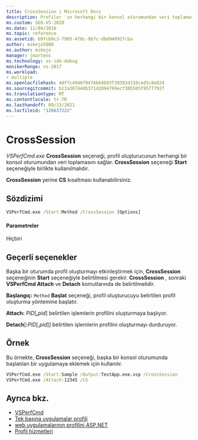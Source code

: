 ```yaml
---
title: CrossSession | Microsoft Docs
description: Profiler 'ın herhangi bir konsol oturumundan veri toplamasına izin vermek için VSPerfCmd.exe CrossSession seçeneğini nasıl kullanacağınızı öğrenin. Başlat seçeneğini de belirtmeniz gerekir.
ms.custom: SEO-VS-2020
ms.date: 11/04/2016
ms.topic: reference
ms.assetid: b9fcb9c3-7903-478c-9b7c-dbd94092fcba
author: mikejo5000
ms.author: mikejo
manager: jmartens
ms.technology: vs-ide-debug
monikerRange: vs-2017
ms.workload:
- multiple
ms.openlocfilehash: 4dffc4946f0476bb9b93f39392d310ced5c8e824
ms.sourcegitcommit: b12a38744db371d2894769ecf305585f9577792f
ms.translationtype: MT
ms.contentlocale: tr-TR
ms.lasthandoff: 09/13/2021
ms.locfileid: "126637222"
---
```

# <a name="crosssession"></a>CrossSession
*VSPerfCmd.exe* **CrossSession** seçeneği, profil oluşturucunun herhangi bir konsol oturumundan veri toplamasını sağlar. **CrossSession** seçeneği **Start** seçeneğiyle birlikte kullanılmalıdır.

 **CrossSession** yerine **CS** kısaltması kullanabilirsiniz.

## <a name="syntax"></a>Sözdizimi

```cmd
VSPerfCmd.exe /Start:Method /CrossSession [Options]
```

#### <a name="parameters"></a>Parametreler
 Hiçbiri

## <a name="valid-options"></a>Geçerli seçenekler
 Başka bir oturumda profil oluşturmayı etkinleştirmek için, **CrossSession** seçeneğinin **Start** seçeneğiyle belirtilmesi gerekir. **CrossSession** , sonraki **VSPerfCmd Attach** ve **Detach** komutlarında de belirtilmelidir.

 **Başlangıç:** `Method` **Başlat** seçeneği, profil oluşturucuyu belirtilen profil oluşturma yöntemine başlatır.

 **Attach:** _PID_[**,**_pid_] belirtilen işlemlerin profilini oluşturmaya başlıyor.

 **Detach**[**:**_PID_[,_pid_]] belirtilen işlemlerin profilini oluşturmayı durduruyor.

## <a name="example"></a>Örnek
 Bu örnekte, **CrossSession** seçeneği, başka bir konsol oturumunda başlatılan bir uygulamaya eklemek için kullanılır.

```cmd
VSPerfCmd.exe /Start:Sample /Output:TestApp.exe.vsp /CrossSession
VSPerfCmd.exe /Attach:12345 /CS
```

## <a name="see-also"></a>Ayrıca bkz.
- [VSPerfCmd](../profiling/vsperfcmd.md)
- [Tek başına uygulamalar profili](../profiling/command-line-profiling-of-stand-alone-applications.md)
- [web uygulamalarının profilini ASP.NET](../profiling/command-line-profiling-of-aspnet-web-applications.md)
- [Profil hizmetleri](../profiling/command-line-profiling-of-services.md)

